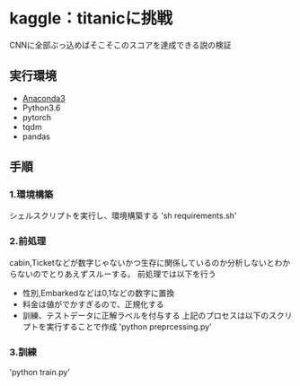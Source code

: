 # kaggle：titanicに挑戦
CNNに全部ぶっ込めばそこそこのスコアを達成できる説の検証

## 実行環境
- [Anaconda3](https://www.anaconda.com/distribution/)
- Python3.6
- pytorch
- tqdm
- pandas

## 手順
### 1.環境構築
シェルスクリプトを実行し、環境構築する
'sh requirements.sh'

### 2.前処理
cabin,Ticketなどが数字じゃないかつ生存に関係しているのか分析しないとわからないのでとりあえずスルーする。
前処理では以下を行う
- 性別,Embarkedなどは0,1などの数字に置換
- 料金は値がでかすぎるので、正規化する 
- 訓練、テストデータに正解ラベルを付与する
上記のプロセスは以下のスクリプトを実行することで作成
'python preprcessing.py'

### 3.訓練
'python train.py'